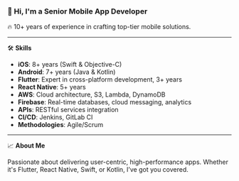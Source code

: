 ### 👋 Hi, I'm a Senior Mobile App Developer

🔥 10+ years of experience in crafting top-tier mobile solutions.

---

🛠 **Skills**

- **iOS**: 8+ years (Swift & Objective-C)
- **Android**: 7+ years (Java & Kotlin)
- **Flutter**: Expert in cross-platform development, 3+ years
- **React Native**: 5+ years
- **AWS**: Cloud architecture, S3, Lambda, DynamoDB
- **Firebase**: Real-time databases, cloud messaging, analytics
- **APIs**: RESTful services integration
- **CI/CD**: Jenkins, GitLab CI
- **Methodologies**: Agile/Scrum

---

📈 **About Me**

Passionate about delivering user-centric, high-performance apps. Whether it's Flutter, React Native, Swift, or Kotlin, I’ve got you covered.

<!--
**mobgenie/mobgenie** is a ✨ _special_ ✨ repository because its `README.md` (this file) appears on your GitHub profile.

Here are some ideas to get you started:

- 🔭 I’m currently working on ...
- 🌱 I’m currently learning ...
- 👯 I’m looking to collaborate on ...
- 🤔 I’m looking for help with ...
- 💬 Ask me about ...
- 📫 How to reach me: ...
- 😄 Pronouns: ...
- ⚡ Fun fact: ...
-->
